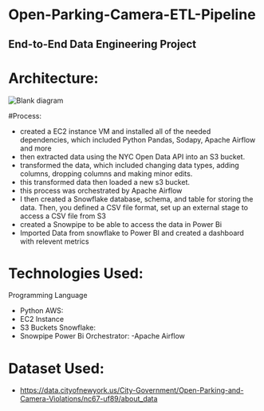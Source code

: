 # Open-Parking-Camera-ETL-Pipeline
## End-to-End Data Engineering Project 

# Architecture: 

![Blank diagram](https://github.com/user-attachments/assets/5e3f2e54-b905-4781-8078-bf4ce8ee7ae4)


#Process:
- created a EC2 instance VM and installed all of the needed dependencies, which included Python Pandas, Sodapy, Apache Airflow and more
- then extracted data using the NYC Open Data API into an S3 bucket.
- transformed the data, which included changing data types, adding columns, dropping columns and making minor edits.
- this transformed data then loaded a new s3 bucket.
- this process was orchestrated by Apache Airflow
- I then created a Snowflake database, schema, and table for storing the  data. Then, you defined a CSV file format, set up an external stage to access a CSV file from S3
- created a Snowpipe to be able to access the data in Power Bi
- Imported Data from snowflake to Power BI and created a dashboard with relevent metrics

# Technologies Used:

Programming Language
- Python
AWS:
- EC2 Instance
- S3 Buckets
Snowflake:
- Snowpipe
Power Bi
Orchestrator:
-Apache Airflow

# Dataset Used:
- https://data.cityofnewyork.us/City-Government/Open-Parking-and-Camera-Violations/nc67-uf89/about_data

